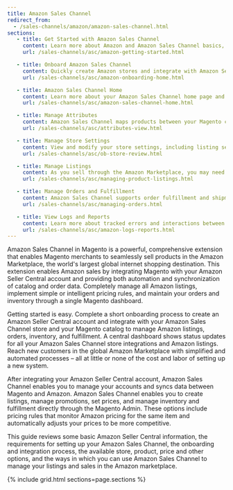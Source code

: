 ```yaml
---
title: Amazon Sales Channel
redirect_from:
  - /sales-channels/amazon/amazon-sales-channel.html
sections:
   - title: Get Started with Amazon Sales Channel
     content: Learn more about Amazon and Amazon Sales Channel basics, key features, best practices, and more.
     url: /sales-channels/asc/amazon-getting-started.html

   - title: Onboard Amazon Sales Channel
     content: Quickly create Amazon stores and integrate with Amazon Seller Central. Get your Amazon Sales Channel up and running to start selling.
     url: /sales-channels/asc/amazon-onboarding-home.html

   - title: Amazon Sales Channel Home
     content: Learn more about your Amazon Sales Channel home page and the options and tasks available. View summary information about your Amazon stores and access store details and settings.
     url: /sales-channels/asc/amazon-sales-channel-home.html

   - title: Manage Attributes
     content: Amazon Sales Channel maps products between your Magento catalog and Amazon using product attributes. Learn more about creating, mapping, and managing those attributes.
     url: /sales-channels/asc/attributes-view.html

   - title: Manage Store Settings
     content: View and modify your store settings, including listing settings, order settings, and listing and pricing rules.
     url: /sales-channels/asc/ob-store-review.html

   - title: Manage Listings
     content: As you sell through the Amazon Marketplace, you may need to update, add, and manage your listings (settings, rules, and pricing). Learn more about creating and modifying your store and listing settings.
     url: /sales-channels/asc/managing-product-listings.html

   - title: Manage Orders and Fulfillment
     content: Amazon Sales Channel supports order fulfillment and shipments through Amazon and Magento. Learn more about fulfilling through Amazon, directly through Magento, and order management options.
     url: /sales-channels/asc/managing-orders.html

   - title: View Logs and Reports
     content: Learn more about tracked errors and interactions between Amazon and Magento.
     url: /sales-channels/asc/amazon-logs-reports.html
---
```


Amazon Sales Channel in Magento is a powerful, comprehensive extension that enables Magento merchants to seamlessly sell products in the Amazon Marketplace, the world's largest global internet shopping destination. This extension enables Amazon sales by integrating Magento with your Amazon Seller Central account and providing both automation and synchronization of catalog and order data. Completely manage all Amazon listings, implement simple or intelligent pricing rules, and maintain your orders and inventory through a single Magento dashboard.

Getting started is easy. Complete a short onboarding process to create an Amazon Seller Central account and integrate with your Amazon Sales Channel store and your Magento catalog to manage Amazon listings, orders, inventory, and fulfillment. A central dashboard shows status updates for all your Amazon Sales Channel store integrations and Amazon listings. Reach new customers in the global Amazon Marketplace with simplified and automated processes – all at little or none of the cost and labor of setting up a new system.

After integrating your Amazon Seller Central account, Amazon Sales Channel enables you to manage your accounts and syncs data between Magento and Amazon. Amazon Sales Channel enables you to create listings, manage promotions, set prices, and manage inventory and fulfillment directly through the Magento Admin. These options include pricing rules that monitor Amazon pricing for the same item and automatically adjusts your prices to be more competitive.

This guide reviews some basic Amazon Seller Central information, the requirements for setting up your Amazon Sales Channel, the onboarding and integration process, the available store, product, price and other options, and the ways in which you can use Amazon Sales Channel to manage your listings and sales in the Amazon marketplace.

{% include grid.html sections=page.sections %}
